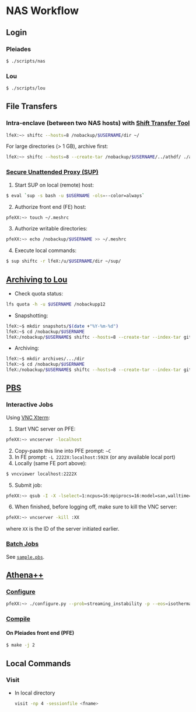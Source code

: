 # NAS Workflow
## Login
### Pleiades
```bash
$ ./scripts/nas
```
### Lou
```bash
$ ./scripts/lou
```

## File Transfers
### Intra-enclave (between two NAS hosts) with [Shift Transfer Tool](https://www.nas.nasa.gov/hecc/support/kb/shift-transfer-tool-overview_300.html)
```bash
lfeX:~> shiftc --hosts=8 /nobackup/$USERNAME/dir ~/
```
For large directories (> 1 GB), archive first:
```bash
lfeX:~> shiftc --hosts=8 --create-tar /nobackup/$USERNAME/../athdf/ ./athdf.tar
```


### [Secure Unattended Proxy (SUP)](https://www.nas.nasa.gov/hecc/support/kb/entry/145)
1. Start SUP on local (remote) host:
```bash
$ eval `sup -s bash -u $USERNAME -ols=--color=always`
```
2. Authorize front end (FE) host:
```bash
pfeXX:~> touch ~/.meshrc
```
3. Authorize writable directories:
```bash
pfeXX:~> echo /nobackup/$USERNAME >> ~/.meshrc
```
4. Execute local commands:
```bash
$ sup shiftc -r lfeX:/u/$USERNAME/dir ~/sup/
```


## [Archiving to Lou](https://www.nas.nasa.gov/hecc/support/kb/using-shift-for-transfers-and-tar-operations-between-two-nas-hosts_513.html)
- Check quota status:
```bash
lfs quota -h -u $USERNAME /nobackupp12
```
- Snapshotting:
```bash
lfeX:~$ mkdir snapshots/$(date +"%Y-%m-%d")
lfeX:~$ cd /nobackup/$USERNAME
lfeX:/nobackup/$USERNAME$ shiftc --hosts=8 --create-tar --index-tar github lfe:~/snapshots/$(date +"%Y-%m-%d")/github.tar
```
- Archiving:
```bash
lfeX:~$ mkdir archives/.../dir
lfeX:~$ cd /nobackup/$USERNAME
lfeX:/nobackup/$USERNAME$ shiftc --hosts=8 --create-tar --index-tar github/.../dir lfe:~/archives/.../dir/dir.$(date +"%Y-%m-%d").tar
```


## [PBS](https://www.nas.nasa.gov/hecc/support/kb/running-jobs-with-pbs-121/)
### Interactive Jobs
Using [VNC Xterm](https://www.nas.nasa.gov/hecc/support/kb/vnc-a-faster-alternative-to-x11_257.html): 
1. Start VNC server on PFE:
```bash
pfeXX:~> vncserver -localhost
```
2. Copy-paste this line into PFE prompt: `~C`
3. In FE prompt: `-L 2222X:localhost:592X` (or any available local port)
4. Locally (same FE port above): 
```bash
$ vncviewer localhost:2222X
``` 
5. Submit job:
```bash
pfeXX:~> qsub -I -X -lselect=1:ncpus=16:mpiprocs=16:model=san,walltime=1:00:00 -q devel
```
6. When finished, before logging off, make sure to kill the VNC server:
```bash
pfeXX:~> vncserver -kill :XX
```
where `XX` is the ID of the server initiated earlier.

### [Batch Jobs](https://www.nas.nasa.gov/hecc/support/kb/sample-pbs-script-for-pleiades_190.html)
See [`sample.pbs`](/nas/sample.pbs).


## [Athena++](https://github.com/PrincetonUniversity/athena-public-version/wiki)
### [Configure](https://github.com/PrincetonUniversity/athena-public-version/wiki/Configuring)
```bash
pfeXX:~> ./configure.py --prob=streaming_instability -p --eos=isothermal --nghost=3 -hdf5 -h5double -mpi --cxx=icpc -mpi --mpiccmd="icpc -lmpi -lmpi++" --cflag="-axCORE-AVX512,CORE-AVX2 -xAVX"
```

### [Compile](https://github.com/PrincetonUniversity/athena-public-version/wiki/Compiling)
#### On Pleiades front end (PFE)
```bash
$ make -j 2
```

## Local Commands
### Visit
- In local directory
  ```bash
  visit -np 4 -sessionfile <fname>
  ```

